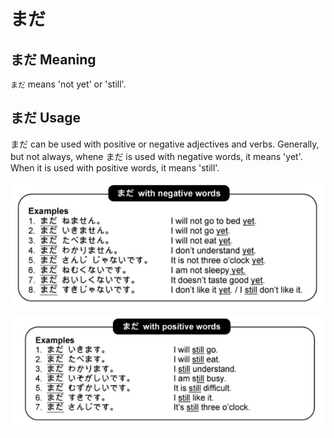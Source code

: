 # まだ


## まだ Meaning

`まだ` means 'not yet' or 'still'.

## まだ Usage

まだ can be used with positive or negative adjectives and verbs. Generally, but not always, whene まだ is used with negative words, it means 'yet'. When it is used with positive words, it means 'still'.

![まだ-negative](../../../assets/images/figures/まだ-negative.png)

![まだ-positive](../../../assets/images/figures/まだ-positive.png)